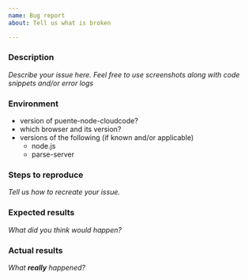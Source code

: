 ```yaml
---
name: Bug report
about: Tell us what is broken

---
```


### Description
_Describe your issue here. Feel free to use screenshots along with code snippets and/or error logs_

### Environment
- version of puente-node-cloudcode?
- which browser and its version?
- versions of the following (if known and/or applicable)
  - node.js
  - parse-server

### Steps to reproduce
_Tell us how to recreate your issue._
### Expected results
_What did you think would happen?_

### Actual results
_What **really** happened?_
